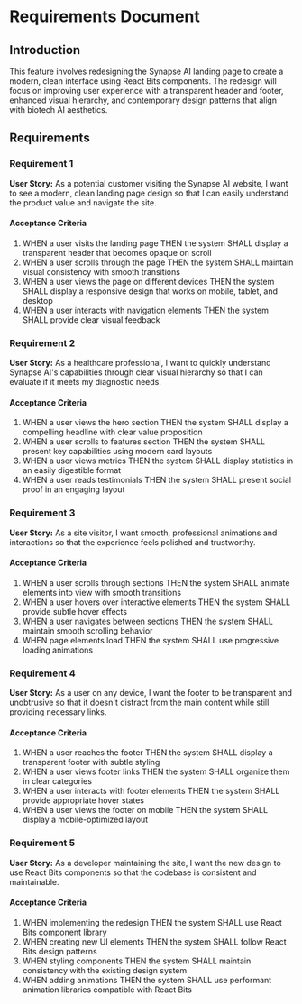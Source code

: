 # Requirements Document

## Introduction
This feature involves redesigning the Synapse AI landing page to create a modern, clean interface using React Bits components. The redesign will focus on improving user experience with a transparent header and footer, enhanced visual hierarchy, and contemporary design patterns that align with biotech AI aesthetics.

## Requirements

### Requirement 1

**User Story:** As a potential customer visiting the Synapse AI website, I want to see a modern, clean landing page design so that I can easily understand the product value and navigate the site.

#### Acceptance Criteria

1. WHEN a user visits the landing page THEN the system SHALL display a transparent header that becomes opaque on scroll
2. WHEN a user scrolls through the page THEN the system SHALL maintain visual consistency with smooth transitions
3. WHEN a user views the page on different devices THEN the system SHALL display a responsive design that works on mobile, tablet, and desktop
4. WHEN a user interacts with navigation elements THEN the system SHALL provide clear visual feedback

### Requirement 2

**User Story:** As a healthcare professional, I want to quickly understand Synapse AI's capabilities through clear visual hierarchy so that I can evaluate if it meets my diagnostic needs.

#### Acceptance Criteria

1. WHEN a user views the hero section THEN the system SHALL display a compelling headline with clear value proposition
2. WHEN a user scrolls to features section THEN the system SHALL present key capabilities using modern card layouts
3. WHEN a user views metrics THEN the system SHALL display statistics in an easily digestible format
4. WHEN a user reads testimonials THEN the system SHALL present social proof in an engaging layout

### Requirement 3

**User Story:** As a site visitor, I want smooth, professional animations and interactions so that the experience feels polished and trustworthy.

#### Acceptance Criteria

1. WHEN a user scrolls through sections THEN the system SHALL animate elements into view with smooth transitions
2. WHEN a user hovers over interactive elements THEN the system SHALL provide subtle hover effects
3. WHEN a user navigates between sections THEN the system SHALL maintain smooth scrolling behavior
4. WHEN page elements load THEN the system SHALL use progressive loading animations

### Requirement 4

**User Story:** As a user on any device, I want the footer to be transparent and unobtrusive so that it doesn't distract from the main content while still providing necessary links.

#### Acceptance Criteria

1. WHEN a user reaches the footer THEN the system SHALL display a transparent footer with subtle styling
2. WHEN a user views footer links THEN the system SHALL organize them in clear categories
3. WHEN a user interacts with footer elements THEN the system SHALL provide appropriate hover states
4. WHEN a user views the footer on mobile THEN the system SHALL display a mobile-optimized layout

### Requirement 5

**User Story:** As a developer maintaining the site, I want the new design to use React Bits components so that the codebase is consistent and maintainable.

#### Acceptance Criteria

1. WHEN implementing the redesign THEN the system SHALL use React Bits component library
2. WHEN creating new UI elements THEN the system SHALL follow React Bits design patterns
3. WHEN styling components THEN the system SHALL maintain consistency with the existing design system
4. WHEN adding animations THEN the system SHALL use performant animation libraries compatible with React Bits